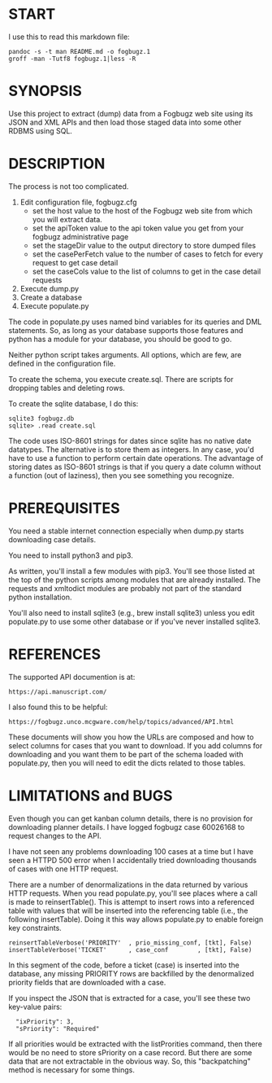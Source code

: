 # START

I use this to read this markdown file:

    pandoc -s -t man README.md -o fogbugz.1
    groff -man -Tutf8 fogbugz.1|less -R

# SYNOPSIS

Use this project to extract (dump) data from a Fogbugz web site using its JSON and XML APIs and then load those staged data into some other RDBMS using SQL.

# DESCRIPTION

The process is not too complicated.

1. Edit configuration file, fogbugz.cfg
    - set the host value to the host of the Fogbugz web site from which you will extract data.
    - set the apiToken value to the api token value you get from your fogbugz administrative page
    - set the stageDir value to the output directory to store dumped files
    - set the casePerFetch value to the number of cases to fetch for every request to get case detail
    - set the caseCols value to the list of columns to get in the case detail requests
1. Execute dump.py
1. Create a database
1. Execute populate.py

The code in populate.py uses named bind variables for its queries and DML statements. So, as long as your database supports those features and python has a module for your database, you should be good to go.

Neither python script takes arguments. All options, which are few, are defined in the configuration file.

To create the schema, you execute create.sql. There are scripts for dropping tables and deleting rows.

To create the sqlite database, I do this:

    sqlite3 fogbugz.db
    sqlite> .read create.sql

The code uses ISO-8601 strings for dates since sqlite has no native date datatypes. The alternative is to store them as integers. In any case, you'd have to use a function to perform certain date operations. The advantage of storing dates as ISO-8601 strings is that if you query a date column without a function (out of laziness), then you see something you recognize.

# PREREQUISITES

You need a stable internet connection especially when dump.py starts downloading case details.

You need to install python3 and pip3.

As written, you'll install a few modules with pip3. You'll see those listed at the top of the python scripts among modules that are already installed. The requests and xmltodict modules are probably not part of the standard python installation.

You'll also need to install sqlite3 (e.g., brew install sqlite3) unless you edit populate.py to use some other database or if you've never installed sqlite3.

# REFERENCES

The supported API documention is at:

    https://api.manuscript.com/

I also found this to be helpful:

    https://fogbugz.unco.mcgware.com/help/topics/advanced/API.html

These documents will show you how the URLs are composed and how to select columns for cases that you want to download. If you add columns for downloading and you want them to be part of the schema loaded with populate.py, then you will need to edit the dicts related to those tables.

# LIMITATIONS and BUGS

Even though you can get kanban column details, there is no provision for downloading planner details. I have logged fogbugz case 60026168 to request changes to the API.

I have not seen any problems downloading 100 cases at a time but I have seen a HTTPD 500 error when I accidentally tried downloading thousands of cases with one HTTP request.

There are a number of denormalizations in the data returned by various HTTP requests. When you read populate.py, you'll see places where a call is made to reinsertTable(). This is attempt to insert rows into a referenced table with values that will be inserted into the referencing table (i.e., the following insertTable). Doing it this way allows populate.py to enable foreign key constraints.

    reinsertTableVerbose('PRIORITY'  , prio_missing_conf, [tkt], False)
    insertTableVerbose('TICKET'      , case_conf        , [tkt], False)

In this segment of the code, before a ticket (case) is inserted into the database, any missing PRIORITY rows are backfilled by the denormalized priority fields that are downloaded with a case.


If you inspect the JSON that is extracted for a case, you'll see these two key-value pairs:

      "ixPriority": 3,
      "sPriority": "Required"

If all priorities would be extracted with the listProrities command, then there would be no need to store sPriority on a case record. But there are some data that are not extractable in the obvious way. So, this "backpatching" method is necessary for some things.

